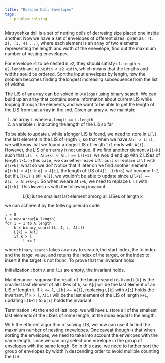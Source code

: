 ```yaml
---
title: "Russian Doll Envelopes"
tags:
  - problem solving
---
```


Matryoshka doll is a set of nesting dolls of decresing size placed one inside another. Now we have a set of envelopes
of different sizes, given as `[[1, 2], [3, 4] ...]`, where each element is an array of two elements representing the
length and width of the enevelope, find out the maxmium number of nesting enevelopes.

For envelope `e1` to be nested in `e2`, they should satisfy `e1.length < e2.length` and `e1.width < e2.width`, which
means that the lengths and widths sould be ordered. Sort the input envelopes by length, now the problem becomes finding
the [longest increasing subsequence](https://en.wikipedia.org/wiki/Longest_increasing_subsequence) from the list of widths.

The LIS of an array can be solved in `O(nlogn)` using binary search. We can build up an array that contains some
information about current LIS while looping through the elements, and we want to be able to get the length of the LIS
from that array in the end. Given an array `A`, we maintain:

1. an array `L`, where `A.length == L.length`
2. a variable `l`, indicating the length of the LIS so far

To be able to update `L` while a longer LIS is found, we need to store in `L[l]` the last element in the LIS of length
`l`, so that when we have `A[i] > L[l]`, we will know that we found a longer LIS of length `l+1` ends with
`A[i]`. However, the LIS of an array is not unique. If we find another element `A[i+k]` such that
`L[l] < A[i+k] < A[i] == L[l+1]`, we would end up with 2 LISes of length `l+1`. In this case, we can either leave
`L[l]` as is or replace `L[l]` with `A[i+k]`, what do we do? Notice that if later on we find another element
`A[i+k] < A[i+k+q] < A[i]`, the length of LIS of `A[1..i+k+q]` will become `l+2`, but if `L[l+1]` is still `A[i]`, we
wouldn't be able to update since `L[l+1] == A[i] > A[i+k+q]`. So when we are at `i+k`, we need to replace `L[l]` with
`A[i+k]`. This leaves us with the following invariant:

<p><div align="center">L[k] is the smallest last element among all LISes of length k</div></p>

we can achieve it by the follwing pseudo code:

```
l = 0
L = new Array[A.length]
for i = 1 to A.length
    k = binary_search(L, 1, i, A[i])
    L[k] = A[i]
    if k > l
        l += 1
```

where `binary_search` takes an array to search, the start index, the to index and the target value, and returns the
index of the target, or the index to insert if the target is not found. To prove that the invariant holds:

Initialization
: both `A` and `lis` are empty, the invariant holds.

Maintenance
: suppose the result of the binary search is `k` and `L[k]` is the smallest last element of all LISes of `k`, so A[i]
will be the last element of an LIS of length `k`. If `k <= l`, `L[k] <= A[i]`, replacing `L[k]` with `A[i]` holds the
invariant. If `k > l`, `A[i]` will be the last element of the LIS of length `k+1`, updating `L[k+1]` to `A[i]` holds
the invariant.

Termination
: At the end of last loop, we will have `L` store all of the smallest last elements of the LISes of some length, at the
index equal to the length.

With the efficient algorithm of solving LIS, we now can use it to find the maxmium number of nesting enevelopes. One
caveat though is that when sorting the envelopes, we need to take into account the envelopes with the same length,
since we can only select one envelope in the group of envelopes with the same length. So in this case, we need to
further sort the group of envelopes by width in descending order to avoid multiple counting the LIS.
